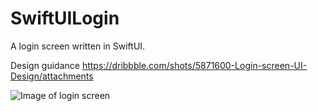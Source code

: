 # SwiftUILogin

A login screen written in SwiftUI.


Design guidance https://dribbble.com/shots/5871600-Login-screen-UI-Design/attachments

![Image of login screen](https://static.dribbble.com/users/1624718/screenshots/5871600/22.jpg)
